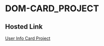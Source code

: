 # DOM-CARD_PROJECT

## Hosted Link
[User Info Card Project](https://maverickcod.github.io/DOM-CARD_PROJECT/)
